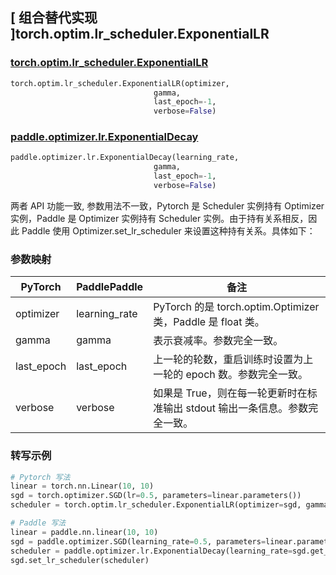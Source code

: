 ## [ 组合替代实现 ]torch.optim.lr_scheduler.ExponentialLR

### [torch.optim.lr_scheduler.ExponentialLR](https://pytorch.org/docs/stable/generated/torch.optim.lr_scheduler.ExponentialLR.html)

```python
torch.optim.lr_scheduler.ExponentialLR(optimizer,
                                gamma,
                                last_epoch=-1,
                                verbose=False)
```

### [paddle.optimizer.lr.ExponentialDecay](https://www.paddlepaddle.org.cn/documentation/docs/zh/develop/api/paddle/optimizer/lr/ExponentialDecay_cn.html)

```python
paddle.optimizer.lr.ExponentialDecay(learning_rate,
                                gamma,
                                last_epoch=-1,
                                verbose=False)
```

两者 API 功能一致, 参数用法不一致，Pytorch 是 Scheduler 实例持有 Optimizer 实例，Paddle 是 Optimizer 实例持有 Scheduler 实例。由于持有关系相反，因此 Paddle 使用 Optimizer.set_lr_scheduler 来设置这种持有关系。具体如下：

### 参数映射

| PyTorch | PaddlePaddle | 备注                                                                                       |
| ------- | ------------ | ------------------------------------------------------------------------------------------ |
| optimizer     | learning_rate       | PyTorch 的是 torch.optim.Optimizer 类，Paddle 是 float 类。 |
| gamma     | gamma       | 表示衰减率。参数完全一致。             |
| last_epoch     | last_epoch       | 上一轮的轮数，重启训练时设置为上一轮的 epoch 数。参数完全一致。       |
| verbose     | verbose       | 如果是 True，则在每一轮更新时在标准输出 stdout 输出一条信息。参数完全一致。  |

### 转写示例
```python
# Pytorch 写法
linear = torch.nn.Linear(10, 10)
sgd = torch.optimizer.SGD(lr=0.5, parameters=linear.parameters())
scheduler = torch.optim.lr_scheduler.ExponentialLR(optimizer=sgd, gamma=0.5)

# Paddle 写法
linear = paddle.nn.linear(10, 10)
sgd = paddle.optimizer.SGD(learning_rate=0.5, parameters=linear.parameters())
scheduler = paddle.optimizer.lr.ExponentialDecay(learning_rate=sgd.get_lr(), gamma=0.5)
sgd.set_lr_scheduler(scheduler)
```
